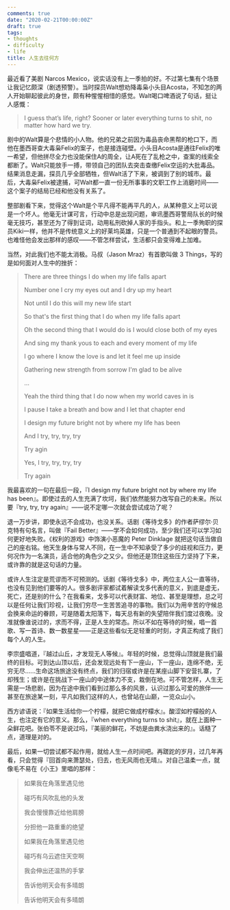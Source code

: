 ```yaml
---
comments: true
date: "2020-02-21T00:00:00Z"
draft: true
tags:
- thoughts
- difficulty
- life
title: 人生去往何方
---
```


最近看了美剧 Narcos Mexico，说实话没有上一季拍的好。不过第七集有个场景让我记忆颇深（剧透预警）。当时探员Walt想劝降毒枭小头目Acosta，不知怎的两人开始聊起彼此的身世，颇有种惺惺相惜的感觉。Walt喝口啤酒说了句话，挺让人感慨：

> I guess that’s life, right? Sooner or later everything turns to shit, no matter how hard we try.



剧中的Walt算是个悲情的小人物。他的兄弟之前因为毒品丧命黑帮的枪口下，而他在墨西哥查大毒枭Felix的案子，也是接连碰壁。小头目Acosta是通往Felix的唯一希望，但他拼尽全力也没能保住A的周全，让A死在了乱枪之中，查案的线索全都断了。Walt只能放手一搏，带领自己的团队去突击查缴Felix空运的大批毒品。结果消息走漏，探员几乎全部牺牲，但Walt活了下来，被调到了别的城市。最后，大毒枭Felix被逮捕，可Walt都一直一份无所事事的文职工作上消磨时间——这个案子的结局已经和他没有关系了。



整部剧看下来，觉得这个Walt是个平凡得不能再平凡的人，从某种意义上可以说是一个坏人。他毫无计谋可言，行动中总是出现问题，审讯墨西哥警局队长的时候毫无技巧，甚至还为了得到证词，动用私刑砍掉人家的手指头。和上一季殉职的探员Kiki一样，他并不是传统意义上的好莱坞英雄，只是一个普通到不起眼的警员。也难怪他会发出那样的感叹——不管怎样尝试，生活都只会变得难上加难。



当然，对此我们也不能太消极。马叔（Jason Mraz）有首歌叫做 3 Things，写的是如何面对人生中的挫折：

> There are three things I do when my life falls apart
>
> Number one I cry my eyes out and I dry up my heart
>
> Not until I do this will my new life start
>
> So that's the first thing that I do when my life falls apart
>
> 
>
> Oh the second thing that I would do is I would close both of my eyes
>
> And sing my thank yous to each and every moment of my life
>
> I go where I know the love is and let it feel me up inside
>
> Gathering new strength from sorrow
> I'm glad to be alive
>
> 
>
> ...
>
> Yeah the third thing that I do now when my world caves in is
>
> I pause I take a breath and bow and I let that chapter end
>
> I design my future bright not by where my life has been
>
> And I try, try, try, try
>
> Try agin
>
> Yes, I try, try, try, try
>
> Try again



我最喜欢的一句在最后一段，『I design my future bright not by where my life has been』。即使过去的人生充满了坎坷，我们依然能努力改写自己的未来。所以要『try, try, try again』——说不定哪一次就会尝试成功了呢？



退一万步讲，即使永远不会成功，也没关系。话剧《等待戈多》的作者萨缪尔·贝克特有句名言，叫做『Fail Better』——学不会如何成功，至少我们还可以学习如何更好地失败。《权利的游戏》中饰演小恶魔的 Peter Dinklage 就把这句话当做自己的座右铭。他天生身体与常人不同，在一生中不知承受了多少的歧视和压力，更何况作为一名演员，适合他的角色少之又少。但他还是顶住这些压力坚持了下来，或许靠的就是这句话的力量。



或许人生注定是荒谬而不可预测的。话剧《等待戈多》中，两位主人公一直等待，也没有见到他们要等的人。很多剧评家都试着解读戈多代表的意义，到底是虚无，死亡，还是别的什么？在我看来，戈多可以代表财富、地位、甚至是理想，总之可以是任何让我们珍视，让我们穷尽一生苦苦追寻的事物。我们以为用辛苦的守候总会换来命运的眷顾，可是随着太阳落下，每天总有新的失望陪伴我们度过夜晚。没准就像谁说过的，求而不得，正是人生的常态。所以不如在等待的时候，唱一首歌、写一首诗、数一数星星——正是这些看似无足轻重的时刻，才真正构成了我们每个人的人生。



李宗盛唱道，『越过山丘，才发现无人等候』。年轻的时候，总觉得山顶就是我们最终的目标。可到达山顶以后，还会发现远处有下一座山，下一座山，连绵不绝，无穷无尽......生命这场旅途没有终点，我们的归宿或许是在某座山脚下安营扎寨，了却残生；或许是在挑战下一座山的中途体力不支，栽倒在地。可不管怎样，人生无需是一场悲剧，因为在途中我们看到过那么多的风景，认识过那么可爱的旅伴——甚至在旅途某一刻，平凡如我们这样的人，也曾站在山巅，一览众山小。



西方谚语说：『如果生活给你一个柠檬，就把它做成柠檬水』。酸涩如柠檬般的人生，也注定有它的意义。那么，『when everything turns to shit』，就在上面种一朵鲜花吧。张伯苓不是说过吗，『美丽的鲜花，不妨是由粪水浇出来的』。话糙了点，道理是对的。



最后，如果一切尝试都不起作用，就给人生一点时间吧。再蹉跎的岁月，过几年再看，只会觉得『回首向来萧瑟处，归去，也无风雨也无晴』。对自己温柔一点，就像毛不易在《小王》里唱的那样：

> 如果我在角落里遇见他
>
> 碰巧有风吹乱他的头发
>
> 我会慢慢靠近给他肩膀
>
> 分担他一路重重的绝望
>
> 
>
> 如果我在角落里遇见他
>
> 碰巧有乌云遮住天空啊
>
> 我会伸出还温热的手掌
>
> 告诉他明天会有多晴朗
>
> 
>
> 告诉他明天会有多晴朗